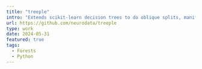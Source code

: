 ```yaml
---
title: "treeple"
intro: "Extends scikit-learn decision trees to do oblique splits, manifold learning, hypothesis testing, etc."
url: https://github.com/neurodata/treeple
type: work
date: 2024-05-31
featured: true
tags:
  - Forests
  - Python
---
```

